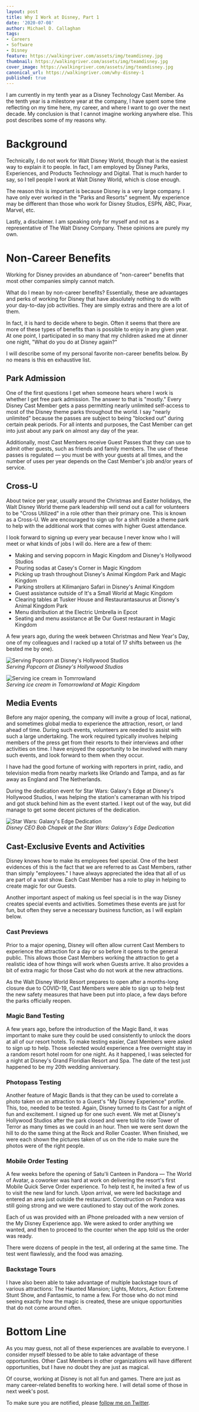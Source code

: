```yaml
---
layout: post
title: Why I Work at Disney, Part 1
date: '2020-07-08'
author: Michael D. Callaghan
tags: 
- Careers
- Software
- Disney
feature: https://walkingriver.com/assets/img/teamdisney.jpg
thumbnail: https://walkingriver.com/assets/img/teamdisney.jpg
cover_image: https://walkingriver.com/assets/img/teamdisney.jpg
canonical_url: https://walkingriver.com/why-disney-1
published: true
---
```


I am currently in my tenth year as a Disney Technology Cast Member. As the tenth year is a milestone year at the company, I have spent some time reflecting on my time here, my career, and where I want to go over the next decade. My conclusion is that I cannot imagine working anywhere else. This post describes some of my reasons why.

<!--more-->

# Background

Technically, I do not work for Walt Disney World, though that is the easiest way to explain it to people. In fact, I am employed by Disney Parks, Experiences, and Products Technology and Digital. That is much harder to say, so I tell people I work at Walt Disney World, which is close enough.

The reason this is important is because Disney is a very large company. I have only ever worked in the "Parks and Resorts" segment. My experience may be different than those who work for Disney Studios, ESPN, ABC, Pixar, Marvel, etc. 

Lastly, a disclaimer. I am speaking only for myself and not as a representative of The Walt Disney Company. These opinions are purely my own.

# Non-Career Benefits

Working for Disney provides an abundance of "non-career" benefits that most other companies simply cannot match.

What do I mean by non-career benefits? Essentially, these are advantages and perks of working for Disney that have absolutely nothing to do with your day-to-day job activities. They are simply extras and there are a lot of them.

In fact, it is hard to decide where to begin. Often it seems that there are more of these types of benefits than is possible to enjoy in any given year. At one point, I participated in so many that my children asked me at dinner one night, "What do you do at Disney again?"

I will describe some of my personal favorite non-career benefits below. By no means is this en exhaustive list.

## Park Admission

One of the first questions I get when someone hears where I work is whether I get free park admission. The answer to that is "mostly." Every Disney Cast Member gets a pass permitting nearly unlimited self-access to most of the Disney theme parks throughout the world. I say "nearly unlimited" because the passes are subject to being "blocked out" during certain peak periods. For all intents and purposes, the Cast Member can get into just about any park on almost any day of the year.

Additionally, most Cast Members receive Guest Passes that they can use to admit other guests, such as friends and family members. The use of these passes is regulated &mdash; you must be with your guests at all times, and the number of uses per year depends on the Cast Member's job and/or years of service.

## Cross-U

About twice per year, usually around the Christmas and Easter holidays, the Walt Disney World theme park leadership will send out a call for volunteers to be "Cross Utilized" in a role other than their primary one. This is known as a Cross-U. We are encouraged to sign up for a shift inside a theme park to help with the additional work that comes with higher Guest attendance. 

I look forward to signing up every year because I never know who I will meet or what kinds of jobs I will do. Here are a few of them:

- Making and serving popcorn in Magic Kingdom and Disney's Hollywood Studios
- Pouring sodas at Casey's Corner in Magic Kingdom
- Picking up trash throughout Disney's Animal Kingdom Park and Magic Kingdom
- Parking strollers at Kilimanjaro Safari in Disney's Animal Kingdom
- Guest assistance outside of It's a Small World at Magic Kingdom
- Clearing tables at Tusker House and Restaurantasaurus at Disney's Animal Kingdom Park
- Menu distribution at the Electric Umbrella in Epcot
- Seating and menu assistance at Be Our Guest restaurant in Magic Kingdom

A few years ago, during the week between Christmas and New Year's Day, one of my colleagues and I racked up a total of 17 shifts between us (he bested me by one).

![Serving Popcorn at Disney's Hollywood Studios](/assets/img/popcorn-cross-u.jpg)
<br/>_Serving Popcorn at Disney's Hollywood Studios_

![Serving ice cream in Tomrrowland](/assets/img/ice-cream-tomorrowland.jpg)
<br/>_Serving ice cream in Tomorrowland at Magic Kingdom_

## Media Events

Before any major opening, the company will invite a group of local, national, and sometimes global media to experience the attraction, resort, or land ahead of time. During such events, volunteers are needed to assist with such a large undertaking. The work required typically involves helping members of the press get from their resorts to their interviews and other activities on time. I have enjoyed the opportunity to be involved with many such events, and look forward to them when they occur. 

I have had the good fortune of working with reporters in print, radio, and television media from nearby markets like Orlando and Tampa, and as far away as England and The Netherlands.

During the dedication event for Star Wars: Galaxy's Edge at Disney's Hollywood Studios, I was helping the station's cameraman with his tripod and got stuck behind him as the event started. I kept out of the way, but did manage to get some decent pictures of the dedication.

![Star Wars: Galaxy's Edge Dedication](/assets/img/swge-dedication-2.jpg)
<br/>_Disney CEO Bob Chapek at the Star Wars: Galaxy's Edge Dedication_

## Cast-Exclusive Events and Activities

Disney knows how to make its employees feel special. One of the best evidences of this is the fact that we are referred to as Cast Members, rather than simply "employees." I have always appreciated the idea that all of us are part of a vast show. Each Cast Member has a role to play in helping to create magic for our Guests.

Another important aspect of making us feel special is in the way Disney creates special events and activities. Sometimes these events are just for fun, but often they serve a necessary business function, as I will explain below.

### Cast Previews

Prior to a major opening, Disney will often allow current Cast Members to experience the attraction for a day or so before it opens to the general public. This allows those Cast Members working the attraction to get a realistic idea of how things will work when Guests arrive. It also provides a bit of extra magic for those Cast who do not work at the new attractions. 

As the Walt Disney World Resort prepares to open after a months-long closure due to COVID-19, Cast Members were able to sign up to help test the new safety measures that have been put into place, a few days before the parks officially reopen. 

### Magic Band Testing

A few years ago, before the introduction of the Magic Band, it was important to make sure they could be used consistently to unlock the doors at all of our resort hotels. To make testing easier, Cast Members were asked to sign up to help. Those selected would experience a free overnight stay in a random resort hotel room for one night. As it happened, I was selected for a night at Disney's Grand Floridian Resort and Spa. The date of the test just happened to be my 20th wedding anniversary.

### Photopass Testing

Another feature of Magic Bands is that they can be used to correlate a photo taken on an attraction to a Guest's "My Disney Experience" profile. This, too, needed to be tested. Again, Disney turned to its Cast for a night of fun and excitement. I signed up for one such event. We met at Disney's Hollywood Studios after the park closed and were told to ride Tower of Terror as many times as we could in an hour. Then we were sent down the hill to do the same thing at the Rock and Roller Coaster. When finished, we were each shown the pictures taken of us on the ride to make sure the photos were of the right people.

### Mobile Order Testing

A few weeks before the opening of Satu'li Canteen in Pandora &mdash; The World of Avatar, a coworker was hard at work on delivering the resort's first Mobile Quick Serve Order experience. To help test it, he invited a few of us to visit the new land for lunch. Upon arrival, we were led backstage and entered an area just outside the restaurant. Construction on Pandora was still going strong and we were cautioned to stay out of the work zones. 

Each of us was provided with an iPhone preloaded with a new version of the My Disney Experience app. We were asked to order anything we wanted, and then to proceed to the counter when the app told us the order was ready. 

There were dozens of people in the test, all ordering at the same time. The test went flawlessly, and the food was amazing. 

### Backstage Tours

I have also been able to take advantage of multiple backstage tours of various attractions: The Haunted Mansion; Lights, Motors, Action: Extreme Stunt Show, and Fantasmic, to name a few. For those who do not mind seeing exactly how the magic is created, these are unique opportunities that do not come around often.

# Bottom Line

As you may guess, not all of these experiences are available to everyone. I consider myself blessed to be able to take advantage of these opportunities. Other Cast Members in other organizations will have different opportunities, but I have no doubt they are just as magical.

Of course, working at Disney is not all fun and games. There are just as many career-related benefits to working here. I will detail some of those in next week's post.

To make sure you are notified, please [follow me on Twitter](https://twitter.com/walkingriver).
 
